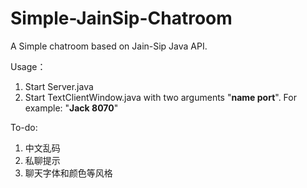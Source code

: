 # Simple-JainSip-Chatroom
A Simple chatroom based on Jain-Sip Java API.

Usage：

1. Start Server.java
2. Start TextClientWindow.java with two arguments "**name port**". For example: "**Jack 8070**"

To-do:

1. 中文乱码
2. 私聊提示
3. 聊天字体和颜色等风格